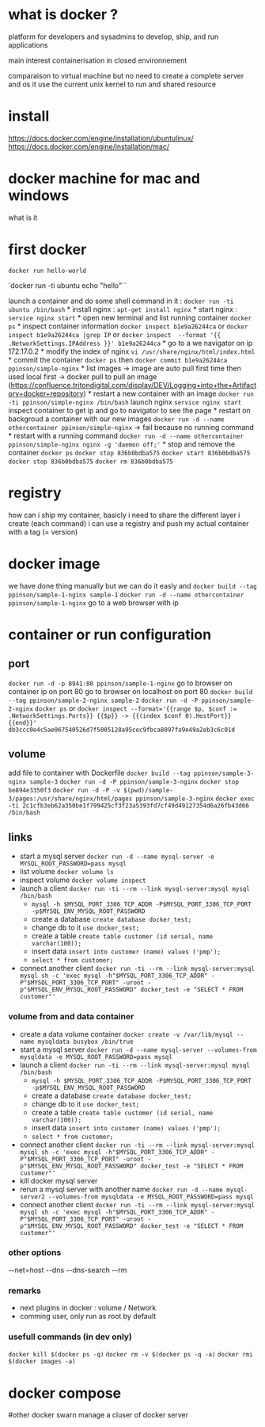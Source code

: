 # what is docker ?
  platform for developers and sysadmins to develop, ship, and run applications

  main interest containerisation in closed environnement

  comparaison to virtual machine but no need to create a complete server and os it use the current unix kernel to run and shared resource

# install
  https://docs.docker.com/engine/installation/ubuntulinux/
  https://docs.docker.com/engine/installation/mac/


# docker machine for mac and windows
  what is it

# first docker
  `docker run hello-world`

  `docker run -ti ubuntu echo "hello"``

  launch a container and do some shell command in it : `docker run -ti ubuntu /bin/bash`
    * install nginx : `apt-get install nginx`
    * start nginx : `service nginx start`
    * open new terminal and list running container `docker ps`
    * inspect container information `docker inspect b1e9a26244ca` or `docker inspect b1e9a26244ca |grep IP` or `docker inspect  --format '{{ .NetworkSettings.IPAddress }}' b1e9a26244ca`
    * go to a we navigator on ip 172.17.0.2
    * modify the index of nginx `vi /usr/share/nginx/html/index.html`
    * commit the container `docker ps` then `docker commit b1e9a26244ca ppinson/simple-nginx`
    * list images
      -> image are auto pull first time then used local first
      -> docker pull to pull an image (https://confluence.tritondigital.com/display/DEV/Logging+into+the+Artifactory+docker+repository)
    * restart a new container with an image `docker run -ti ppinson/simple-nginx /bin/bash`
      launch nginx `service nginx start`
      inspect container to get ip and go to navigator to see the page
    * restart on backgroud a container with our new images `docker run -d --name othercontainer ppinson/simple-nginx`
      -> fail because no running command
    * restart with a running command `docker run -d --name othercontainer ppinson/simple-nginx nginx -g 'daemon off;'`
    * stop and remove the container
      `docker ps`
      `docker stop 836b0bdba575`
      `docker start 836b0bdba575`
      `docker stop 836b0bdba575`
      `docker rm 836b0bdba575`

# registry
  how can i ship my container, basicly i need to share the different layer i create (each command)
  i can use a registry and push my actual container with a tag (= version)


# docker image
  we have done thing manually but we can do it easly and
  `docker build --tag ppinson/sample-1-nginx sample-1`
  `docker run -d --name othercontainer ppinson/sample-1-nginx`
  go to a web browser with ip


# container or run configuration
## port
  `docker run -d -p 8941:80 ppinson/sample-1-nginx`
  go to browser on container ip on port 80
  go to browser on localhost on port 80
  `docker build --tag ppinson/sample-2-nginx sample-2`
  `docker run -d -P ppinson/sample-2-nginx`
  `docker ps` or `docker inspect --format='{{range $p, $conf := .NetworkSettings.Ports}} {{$p}} -> {{(index $conf 0).HostPort}} {{end}}' db3ccc0e4c5ae067540526d7f5005128a95cec9fbca8097fa9e49a2eb3c6c01d`

## volume
  add file to container with Dockerfile
  `docker build --tag ppinson/sample-3-nginx sample-3`
  `docker run -d -P ppinson/sample-3-nginx`
  `docker stop be894e3350f3`
  `docker run -d -P -v $(pwd)/sample-3/pages:/usr/share/nginx/html/pages ppinson/sample-3-nginx`
  `docker exec -ti 2c1cfb3eb62a350be1f799425cf3f23a5393fd7cf49d49127354d6a26fb43d66 /bin/bash`

## links
  * start a mysql server `docker run -d --name mysql-server -e MYSQL_ROOT_PASSWORD=pass mysql`
  * list volume `docker volume ls`
  * inspect volume `docker volume inspect `
  * launch a client `docker run -ti --rm --link mysql-server:mysql mysql /bin/bash`
    - `mysql -h $MYSQL_PORT_3306_TCP_ADDR -P$MYSQL_PORT_3306_TCP_PORT -p$MYSQL_ENV_MYSQL_ROOT_PASSWORD`
    - create a database `create database docker_test;`
    - change db to it `use docker_test;`
    - create a table `create table customer (id serial, name varchar(100));`
    - insert data `insert into customer (name) values ('pmp');`
    - `select * from customer;`
  * connect another client `docker run -ti --rm --link mysql-server:mysql mysql sh -c 'exec mysql -h"$MYSQL_PORT_3306_TCP_ADDR" -P"$MYSQL_PORT_3306_TCP_PORT" -uroot -p"$MYSQL_ENV_MYSQL_ROOT_PASSWORD" docker_test -e "SELECT * FROM customer"'`


### volume from and data container
* create a data volume container `docker create -v /var/lib/mysql --name mysqldata busybox /bin/true`
* start a mysql server `docker run -d --name mysql-server --volumes-from mysqldata -e MYSQL_ROOT_PASSWORD=pass mysql`
* launch a client `docker run -ti --rm --link mysql-server:mysql mysql /bin/bash`
  - `mysql -h $MYSQL_PORT_3306_TCP_ADDR -P$MYSQL_PORT_3306_TCP_PORT -p$MYSQL_ENV_MYSQL_ROOT_PASSWORD`
  - create a database `create database docker_test;`
  - change db to it `use docker_test;`
  - create a table `create table customer (id serial, name varchar(100));`
  - insert data `insert into customer (name) values ('pmp');`
  - `select * from customer;`
* connect another client `docker run -ti --rm --link mysql-server:mysql mysql sh -c 'exec mysql -h"$MYSQL_PORT_3306_TCP_ADDR" -P"$MYSQL_PORT_3306_TCP_PORT" -uroot -p"$MYSQL_ENV_MYSQL_ROOT_PASSWORD" docker_test -e "SELECT * FROM customer"'`
* kill docker mysql server
* rerun a mysql server with another name `docker run -d --name mysql-server2 --volumes-from mysqldata -e MYSQL_ROOT_PASSWORD=pass mysql`
* connect another client `docker run -ti --rm --link mysql-server:mysql mysql sh -c 'exec mysql -h"$MYSQL_PORT_3306_TCP_ADDR" -P"$MYSQL_PORT_3306_TCP_PORT" -uroot -p"$MYSQL_ENV_MYSQL_ROOT_PASSWORD" docker_test -e "SELECT * FROM customer"'`

### other options
--net=host
--dns
--dns-search
--rm

### remarks
 - next plugins in docker : volume / Network
 - comming user, only run as root by default

### usefull commands (in dev only)
`docker kill $(docker ps -q)`
`docker rm -v $(docker ps -q -a)`
`docker rmi $(docker images -a)`


# docker compose


#other docker swarn
manage a cluser of docker server
